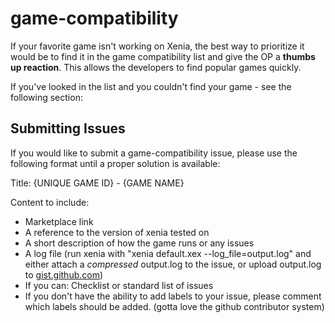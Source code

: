 # game-compatibility
If your favorite game isn't working on Xenia, the best way to prioritize it would be to
find it in the game compatibility list and give the OP a **thumbs up reaction**. This allows
the developers to find popular games quickly.

If you've looked in the list and you couldn't find your game - see the following section:

## Submitting Issues
If you would like to submit a game-compatibility issue, please use the following format until a proper solution is available:

Title: {UNIQUE GAME ID} - {GAME NAME}

Content to include:
* Marketplace link
* A reference to the version of xenia tested on
* A short description of how the game runs or any issues
* A log file (run xenia with "xenia default.xex --log_file=output.log" and either attach a *compressed* output.log to the issue, or upload output.log to [gist.github.com](https://gist.github.com/))
* If you can: Checklist or standard list of issues
* If you don't have the ability to add labels to your issue, please comment which labels should be added. (gotta love the github contributor system)

